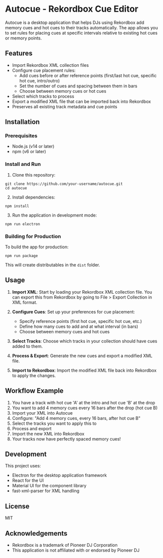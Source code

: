 # Autocue - Rekordbox Cue Editor

Autocue is a desktop application that helps DJs using Rekordbox add memory cues and hot cues to their tracks automatically. The app allows you to set rules for placing cues at specific intervals relative to existing hot cues or memory points.

## Features

- Import Rekordbox XML collection files
- Configure cue placement rules:
  - Add cues before or after reference points (first/last hot cue, specific hot cue, intro/outro)
  - Set the number of cues and spacing between them in bars
  - Choose between memory cues or hot cues
- Select which tracks to process
- Export a modified XML file that can be imported back into Rekordbox
- Preserves all existing track metadata and cue points

## Installation

### Prerequisites

- Node.js (v14 or later)
- npm (v6 or later)

### Install and Run

1. Clone this repository:

```
git clone https://github.com/your-username/autocue.git
cd autocue
```

2. Install dependencies:

```
npm install
```

3. Run the application in development mode:

```
npm run electron
```

### Building for Production

To build the app for production:

```
npm run package
```

This will create distributables in the `dist` folder.

## Usage

1. **Import XML**: Start by loading your Rekordbox XML collection file. You can export this from Rekordbox by going to File > Export Collection in XML format.

2. **Configure Cues**: Set up your preferences for cue placement:

   - Specify reference points (first hot cue, specific hot cue, etc.)
   - Define how many cues to add and at what interval (in bars)
   - Choose between memory cues and hot cues

3. **Select Tracks**: Choose which tracks in your collection should have cues added to them.

4. **Process & Export**: Generate the new cues and export a modified XML file.

5. **Import to Rekordbox**: Import the modified XML file back into Rekordbox to apply the changes.

## Workflow Example

1. You have a track with hot cue 'A' at the intro and hot cue 'B' at the drop
2. You want to add 4 memory cues every 16 bars after the drop (hot cue B)
3. Import your XML into Autocue
4. Configure: "Add 4 memory cues, every 16 bars, after hot cue B"
5. Select the tracks you want to apply this to
6. Process and export
7. Import the new XML into Rekordbox
8. Your tracks now have perfectly spaced memory cues!

## Development

This project uses:

- Electron for the desktop application framework
- React for the UI
- Material UI for the component library
- fast-xml-parser for XML handling

## License

MIT

## Acknowledgements

- Rekordbox is a trademark of Pioneer DJ Corporation
- This application is not affiliated with or endorsed by Pioneer DJ
